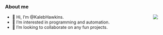
### About me

<img align="right" src="https://github-readme-stats.vercel.app/api?username=KalebHawkins&show_icons=true&theme=codeSTACKr">

- 👋 Hi, I’m @KalebHawkins.
- 👀 I’m interested in programming and automation.
- 💞️ I’m looking to collaborate on any fun projects.


[ghstats]: https://github-readme-stats.vercel.app/api?username=KalebHawkins&show_icons=true&theme=codeSTACKr "Github Stats"
[topLang]: https://github-readme-stats.vercel.app/api/top-langs/?username=KalebHawkins&show_icons=true&theme=codeSTACKr "Top Languages"
